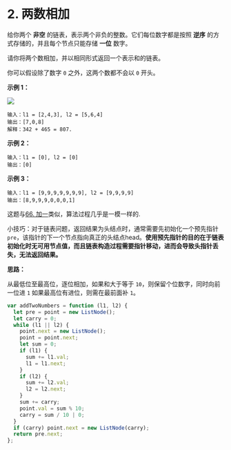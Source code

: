 # 2. 两数相加

给你两个 **非空** 的链表，表示两个非负的整数。它们每位数字都是按照 **逆序** 的方式存储的，并且每个节点只能存储 **一位** 数字。

请你将两个数相加，并以相同形式返回一个表示和的链表。

你可以假设除了数字 `0` 之外，这两个数都不会以 `0` 开头。

**示例 1：**

![](https://p9-juejin.byteimg.com/tos-cn-i-k3u1fbpfcp/06a09e8407f749d993206f7db0357b0d~tplv-k3u1fbpfcp-zoom-in-crop-mark:3024:0:0:0.awebp)

```
输入：l1 = [2,4,3], l2 = [5,6,4]
输出：[7,0,8]
解释：342 + 465 = 807.
```
**示例 2：**
```
输入：l1 = [0], l2 = [0]
输出：[0]
```
**示例 3：**
```
输入：l1 = [9,9,9,9,9,9,9], l2 = [9,9,9,9]
输出：[8,9,9,9,0,0,0,1]
```

这题与[66. 加一](https://github.com/PENTONCOS/leetcode/tree/main/easy/66.%20加一.md)类似，算法过程几乎是一模一样的.

小技巧：对于链表问题，返回结果为头结点时，通常需要先初始化一个预先指针 `pre`，该指针的下一个节点指向真正的头结点head。**使用预先指针的目的在于链表初始化时无可用节点值，而且链表构造过程需要指针移动，进而会导致头指针丢失，无法返回结果。**

**思路：**

从最低位至最高位，逐位相加，如果和大于等于 `10`，则保留个位数字，同时向前一位进 `1` 如果最高位有进位，则需在最前面补 `1`。
```js
var addTwoNumbers = function (l1, l2) {
  let pre = point = new ListNode();
  let carry = 0;
  while (l1 || l2) {
    point.next = new ListNode();
    point = point.next;
    let sum = 0;
    if (l1) {
      sum += l1.val;
      l1 = l1.next;
    }
    if (l2) {
      sum += l2.val;
      l2 = l2.next;
    }
    sum += carry;
    point.val = sum % 10;
    carry = sum / 10 | 0;
  }
  if (carry) point.next = new ListNode(carry);
  return pre.next;
};
```

